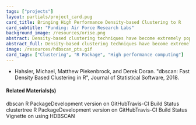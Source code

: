 ```yaml
---
tags: ["projects"]
layout: partials/project_card.pug
card_title: Bringing High Performance Density-based Clustering to R
card_subtitle: "Funding: Air Force Research Labs"
background_image: /resources/orise.png
abstract: Density-based clustering techniques have become extremely popular in the past decade. It's often conjectured that the reason for the success of these methods is due to their ability of identify 'natural groups' in data. These groups are often non-convex (in terms of shape), deviating the typical premise of 'minimal variance' that underlies parametric, model-based approaches, and often appear in very large data sets. As the era of 'Big Data' continues to rise in popularity, it seems that typical notions having access to scalable, easy-to-use, and scalable implementations of these density-based methods is paramount. In this research effort, we provide fast, state-of-the-art density-based algorithms in the form of an open-source package in R. We also provide several related density-based clustering tools to help bring make state of the art density-based clustering accessible to people with large, computationally difficult problems.
abstract_full: Density-based clustering techniques have become extremely popular in the past decade. It's often conjectured that the reason for the success of these methods is due to their ability of identify 'natural groups' in data. These groups are often non-convex (in terms of shape), deviating the typical premise of 'minimal variance' that underlies parametric, model-based approaches, and often appear in very large data sets. As the era of 'Big Data' continues to rise in popularity, it seems that typical notions having access to scalable, easy-to-use, and scalable implementations of these density-based methods is paramount. In this research effort, we provide fast, state-of-the-art density-based algorithms in the form of an open-source package in R. We also provide several related density-based clustering tools to help bring make state of the art density-based clustering accessible to people with large, computationally difficult problems.
image: /resources/hdbscan_pts.gif
card_tags: ["Clustering", "R Package", "High performance computing"]
---
```


- Hahsler, Michael, Matthew Piekenbrock, and Derek Doran. "dbscan: Fast Density Based Clustering in R", Journal of Statistical Software, 2018.

#### Related Materials(s)

dbscan R PackageDevelopment version on GitHubTravis-CI Build Status
clustertree R PackageDevelopment version on GitHubTravis-CI Build Status
Vignette on using HDBSCAN